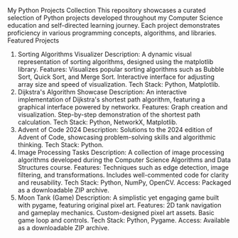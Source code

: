 My Python Projects Collection
This repository showcases a curated selection of Python projects developed throughout my Computer Science education and self-directed learning journey. Each project demonstrates proficiency in various programming concepts, algorithms, and libraries.
Featured Projects
1. Sorting Algorithms Visualizer
Description: A dynamic visual representation of sorting algorithms, designed using the matplotlib library.
Features:
Visualizes popular sorting algorithms such as Bubble Sort, Quick Sort, and Merge Sort.
Interactive interface for adjusting array size and speed of visualization.
Tech Stack: Python, Matplotlib.
2. Dijkstra's Algorithm Showcase
Description: An interactive implementation of Dijkstra's shortest path algorithm, featuring a graphical interface powered by networkx.
Features:
Graph creation and visualization.
Step-by-step demonstration of the shortest path calculation.
Tech Stack: Python, NetworkX, Matplotlib.
3. Advent of Code 2024
Description: Solutions to the 2024 edition of Advent of Code, showcasing problem-solving skills and algorithmic thinking.
Tech Stack: Python.
4. Image Processing Tasks
Description: A collection of image processing algorithms developed during the Computer Science Algorithms and Data Structures course.
Features:
Techniques such as edge detection, image filtering, and transformations.
Includes well-commented code for clarity and reusability.
Tech Stack: Python, NumPy, OpenCV.
Access: Packaged as a downloadable ZIP archive.
5. Moon Tank (Game)
Description: A simplistic yet engaging game built with pygame, featuring original pixel art.
Features:
2D tank navigation and gameplay mechanics.
Custom-designed pixel art assets.
Basic game loop and controls.
Tech Stack: Python, Pygame.
Access: Available as a downloadable ZIP archive.
